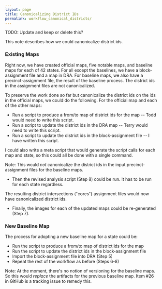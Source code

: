 ```yaml
---
layout: page
title: Canonicalizing District IDs
permalink: workflow_canonical_districts/
---
```


TODO: Update and keep or delete this?

This note describes how we could canonicalize district ids.

### Existing Maps

Right now, we have created official maps, five notable maps, and baseline maps for each of 42 states.
For all except the baselines, we have a block-assignment file and a map in DRA.
For baseline maps, we also have a precinct-assignment file, the result of the baseline process.
The district ids in the assignment files are not canonicalized.

To preserve the work done so far but canonicalize the district ids on the ids in the official maps, we could do the following.
For the official map and each of the other maps:

- Run a script to produce a from/to map of district ids for the map -- Todd would need to write this script.
- Run a script to update the district ids in the DRA map -- Terry would need to write this script.
- Run a script to update the district ids in the block-assignment file -- I have written this script.

I could also write a meta script that would generate the script calls for each map and state, so this could all be done with a single command.

Note: This would *not* canonicalize the district ids in the input precinct-assignment files for the baseline maps.

- Then the revised analysis script (Step 8) could be run. It has to be run for each state regardless.

The resulting district intersections ("cores") assignment files would now have canonicalized district ids.

- Finally, the images for each of the updated maps could be re-generated (Step 7).

### New Baseline Map

The process for adopting a new baseline map for a state could be:

- Run the script to produce a from/to map of district ids for the map
- Run the script to update the district ids in the block-assignment file
- Import the block-assignment file into DRA (Step 5)
- Repeat the rest of the workflow as before (Steps 6-8)

Note: At the moment, there's no notion of versioning for the baseline maps.
So this would *replace* the artifacts for the previous baseline map.
Item #26 in GitHub is a tracking issue to remedy this.
